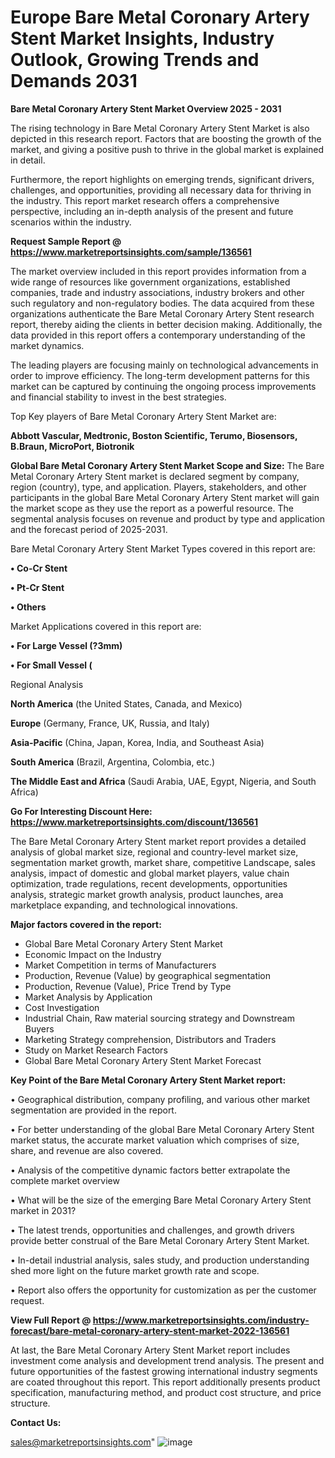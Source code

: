 # Europe Bare Metal Coronary Artery Stent Market Insights, Industry Outlook, Growing Trends and Demands 2031

<Strong> Bare Metal Coronary Artery Stent Market Overview 2025 - 2031</strong>

The rising technology in Bare Metal Coronary Artery Stent Market is also depicted in this research report. Factors that are boosting the growth of the market, and giving a positive push to thrive in the global market is explained in detail.

Furthermore, the report highlights on emerging trends, significant drivers, challenges, and opportunities, providing all necessary data for thriving in the industry. This report market research offers a comprehensive perspective, including an in-depth analysis of the present and future scenarios within the industry.

<strong>Request Sample Report @ <a href=https://www.marketreportsinsights.com/sample/136561>https://www.marketreportsinsights.com/sample/136561</a></strong>

The market overview included in this report provides information from a wide range of resources like government organizations, established companies, trade and industry associations, industry brokers and other such regulatory and non-regulatory bodies. The data acquired from these organizations authenticate the Bare Metal Coronary Artery Stent research report, thereby aiding the clients in better decision making. Additionally, the data provided in this report offers a contemporary understanding of the market dynamics.

The leading players are focusing mainly on technological advancements in order to improve efficiency. The long-term development patterns for this market can be captured by continuing the ongoing process improvements and financial stability to invest in the best strategies.

Top Key players of Bare Metal Coronary Artery Stent Market are:

<strong>Abbott Vascular, Medtronic, Boston Scientific, Terumo, Biosensors, B.Braun, MicroPort, Biotronik</strong>

<strong><b>Global Bare Metal Coronary Artery Stent Market Scope and Size:</b></strong>
The Bare Metal Coronary Artery Stent market is declared segment by company, region (country), type, and application. Players, stakeholders, and other participants in the global Bare Metal Coronary Artery Stent market will gain the market scope as they use the report as a powerful resource. The segmental analysis focuses on revenue and product by type and application and the forecast period of 2025-2031.

Bare Metal Coronary Artery Stent Market Types covered in this report are:

<strong>• Co-Cr Stent

• Pt-Cr Stent

• Others</strong>

Market Applications covered in this report are:

<strong>• For Large Vessel (?3mm)

• For Small Vessel (</strong> 

Regional Analysis

<strong>North America</strong> (the United States, Canada, and Mexico)

<strong>Europe</strong> (Germany, France, UK, Russia, and Italy)

<strong>Asia-Pacific</strong> (China, Japan, Korea, India, and Southeast Asia)

<strong>South America</strong> (Brazil, Argentina, Colombia, etc.)

<strong>The Middle East and Africa</strong> (Saudi Arabia, UAE, Egypt, Nigeria, and South Africa)

<strong>Go For Interesting Discount Here: <a href=https://www.marketreportsinsights.com/discount/136561>https://www.marketreportsinsights.com/discount/136561</a></strong>

The Bare Metal Coronary Artery Stent market report provides a detailed analysis of global market size, regional and country-level market size, segmentation market growth, market share, competitive Landscape, sales analysis, impact of domestic and global market players, value chain optimization, trade regulations, recent developments, opportunities analysis, strategic market growth analysis, product launches, area marketplace expanding, and technological innovations.

<strong><b>Major factors covered in the report:</b></strong>
<ul>
  <li>Global Bare Metal Coronary Artery Stent Market </li>
  <li>Economic Impact on the Industry</li>
  <li>Market Competition in terms of Manufacturers</li>
  <li>Production, Revenue (Value) by geographical segmentation</li>
  <li>Production, Revenue (Value), Price Trend by Type</li>
  <li>Market Analysis by Application</li>
  <li>Cost Investigation</li>
  <li>Industrial Chain, Raw material sourcing strategy and Downstream Buyers</li>
  <li>Marketing Strategy comprehension, Distributors and Traders</li>
  <li>Study on Market Research Factors</li>
  <li>Global Bare Metal Coronary Artery Stent Market Forecast</li>
</ul>

<strong><b>Key Point of the Bare Metal Coronary Artery Stent Market report:</b></strong>

• Geographical distribution, company profiling, and various other market segmentation are provided in the report.

• For better understanding of the global Bare Metal Coronary Artery Stent market status, the accurate market valuation which comprises of size, share, and revenue are also covered.

• Analysis of the competitive dynamic factors better extrapolate the complete market overview

• What will be the size of the emerging Bare Metal Coronary Artery Stent market in 2031?

• The latest trends, opportunities and challenges, and growth drivers provide better construal of the Bare Metal Coronary Artery Stent Market.

• In-detail industrial analysis, sales study, and production understanding shed more light on the future market growth rate and scope.

• Report also offers the opportunity for customization as per the customer request.

<strong><b>View Full Report @ <a href=https://www.marketreportsinsights.com/industry-forecast/bare-metal-coronary-artery-stent-market-2022-136561>https://www.marketreportsinsights.com/industry-forecast/bare-metal-coronary-artery-stent-market-2022-136561</a></b></strong>


At last, the Bare Metal Coronary Artery Stent Market report includes investment come analysis and development trend analysis. The present and future opportunities of the fastest growing international industry segments are coated throughout this report. This report additionally presents product specification, manufacturing method, and product cost structure, and price structure.

<strong>Contact Us:</strong>

sales@marketreportsinsights.com"
![image](https://github.com/user-attachments/assets/4c9894cc-3cee-4d97-84a1-c7982f42ca07)
